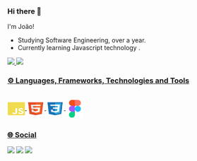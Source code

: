 ### Hi there 👋

I'm João!

- Studying Software Engineering, over a year.
- Currently learning Javascript technology .

<div> <!--align="center"-->
  <a href="https://github.com/joaorcunha">
  <img height="180em" src="https://github-readme-stats.vercel.app/api?username=joaorcunha&show_icons=true&theme=dracula&include_all_commits=true&count_private=true"/>
  <img height="180em" src="https://github-readme-stats.vercel.app/api/top-langs/?username=joaorcunha&layout=compact&langs_count=7&theme=dracula"/>
</div>

### :gear: Languages, Frameworks, Technologies and Tools

<div style="display: inline_block"><br>
  <img align="center" alt="Joao-Js" height="30" width="40" src="https://raw.githubusercontent.com/devicons/devicon/master/icons/javascript/javascript-plain.svg">
  <img align="center" alt="Joao-HTML" height="30" width="40" src="https://raw.githubusercontent.com/devicons/devicon/master/icons/html5/html5-original.svg">
  <img align="center" alt="Joao-CSS" height="30" width="40" src="https://raw.githubusercontent.com/devicons/devicon/master/icons/css3/css3-original.svg">
  <img align="center" width="40" height="40" src="https://raw.githubusercontent.com/devicons/devicon/master/icons/figma/figma-original.svg">
</div>

##

### :globe_with_meridians: Social

<div> 
    <a href="https://www.linkedin.com/in/joaoricardounha832586139/" target="_blank"><img src="https://img.shields.io/badge/-LinkedIn-%230077B5?style=for-the-badge&logo=linkedin&logoColor=white" target="_blank"></a> 
    <a href = "mailto:joaoricardofcunha@gmail.com"><img src="https://img.shields.io/badge/-Gmail-%23333?style=for-the-badge&logo=gmail&logoColor=white" target="_blank"></a>
    <a href="https://instagram.com/joaor.cunha_blank"><img src="https://img.shields.io/badge/-Instagram-%23E4405F?style=for-the-badge&logo=instagram&logoColor=white" target="_blank"></a>
 
